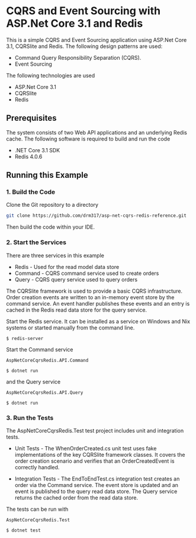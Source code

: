 # CQRS and Event Sourcing with ASP.Net Core 3.1 and Redis

This is a simple CQRS and Event Sourcing application using ASP.Net Core 3.1, CQRSlite and Redis. The following design patterns are used:

* Command Query Responsibility Separation (CQRS).
* Event Sourcing

The following technologies are used

* ASP.Net Core 3.1
* CQRSlite
* Redis

## Prerequisites

The system consists of two Web API applications and an underlying Redis cache. The following software is required to build and run the code

* .NET Core 3.1 SDK
* Redis 4.0.6

## Running this Example

### 1. Build the Code

Clone the Git repository to a directory

```bash
git clone https://github.com/drm317/asp-net-cqrs-redis-reference.git
```

Then build the code within your IDE.

### 2. Start the Services

There are three services in this example

* Redis - Used for the read model data store
* Command - CQRS command service used to create orders
* Query - CQRS query service used to query orders

The CQRSlite framework is used to provide a basic CQRS infrastructure. Order creation events are written to an in-memory event store by the command service. An event handler publishes these events and an entry is cached in the Redis read data store for the query service.

Start the Redis service. It can be installed as a service on Windows and Nix systems or started manually from the command line.

```$ redis-server```

Start the Command service

```
AspNetCoreCqrsRedis.API.Command

$ dotnet run
```

and the Query service

```
AspNetCoreCqrsRedis.API.Query

$ dotnet run
```

### 3. Run the Tests

The AspNetCoreCqrsRedis.Test test project includes unit and integration tests. 

* Unit Tests - The WhenOrderCreated.cs unit test uses fake implementations of the key CQRSlite framework classes. It covers the order creation scenario and verifies that an OrderCreatedEvent is correctly handled.

* Integration Tests - The EndToEndTest.cs integration test creates an order via the Command service. The event store is updated and an event is published to the query read data store. The Query service returns the cached order from the read data store.

The tests can be run with

```
AspNetCoreCqrsRedis.Test

$ dotnet test
```

